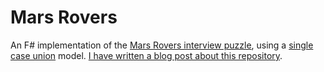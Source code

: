 Mars Rovers
===========

An F# implementation of the [Mars Rovers interview puzzle](http://www.techinterviewpuzzles.com/2010/09/mars-rovers-thoughtworks-puzzles.html#Mars_Rovers_Puzzle), using a [single case union](http://fsharpforfunandprofit.com/posts/designing-with-types-single-case-dus/) model. [I have written a blog post about this repository](https://blog.tryfinally.xyz/programming/fsharp/2014/11/18/modeling-mars-rovers-with-fsharp/).
